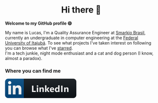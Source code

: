 

<div align="center">
<h1>Hi there 👋</h1>
</div>

**Welcome to my GitHub profile 😄** 

My name is Lucas, I'm a Quality Assurance Engineer at [Smarkio Brasil](https://www.smarkio.com.br/), currently an undergraduate in computer engineering at the [Federal University of Itajubá](https://unifei.edu.br/). To see what projects I've taken interest on following you can browse what I've [starred](https://github.com/btlucas?tab=stars). <br>I'm a tech junkie, night mode enthusiast and a cat and dog person (I know, almost a paradox).

### Where you can find me

[![LinkedIn](https://github.com/MikeCodesDotNET/ColoredBadges/blob/master/svg/social/linkedin.svg)](https://www.linkedin.com/in/lbteixeira/)

